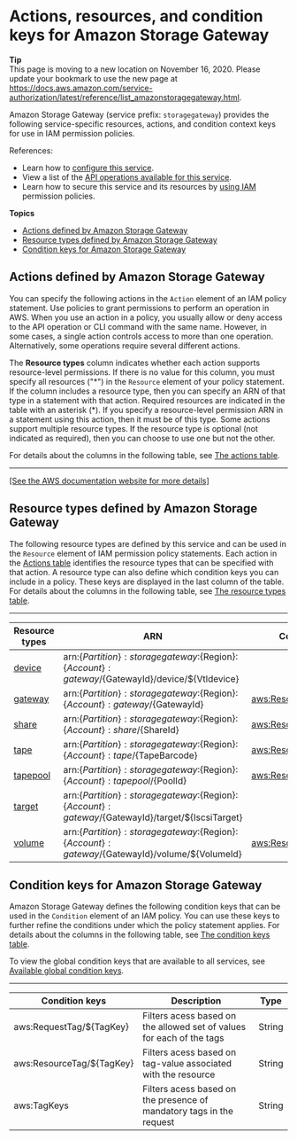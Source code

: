 # Actions, resources, and condition keys for Amazon Storage Gateway<a name="list_amazonstoragegateway"></a>

**Tip**  
This page is moving to a new location on November 16, 2020\. Please update your bookmark to use the new page at [https://docs\.aws\.amazon\.com/service\-authorization/latest/reference/list\_amazonstoragegateway\.html](https://docs.aws.amazon.com/service-authorization/latest/reference/list_amazonstoragegateway.html)\. 

Amazon Storage Gateway \(service prefix: `storagegateway`\) provides the following service\-specific resources, actions, and condition context keys for use in IAM permission policies\.

References:
+ Learn how to [configure this service](https://docs.aws.amazon.com/storagegateway/latest/userguide/)\.
+ View a list of the [API operations available for this service](https://docs.aws.amazon.com/storagegateway/latest/APIReference/)\.
+ Learn how to secure this service and its resources by [using IAM](https://docs.aws.amazon.com/storagegateway/latest/userguide/UsingIAMWithStorageGateway.html) permission policies\.

**Topics**
+ [Actions defined by Amazon Storage Gateway](#amazonstoragegateway-actions-as-permissions)
+ [Resource types defined by Amazon Storage Gateway](#amazonstoragegateway-resources-for-iam-policies)
+ [Condition keys for Amazon Storage Gateway](#amazonstoragegateway-policy-keys)

## Actions defined by Amazon Storage Gateway<a name="amazonstoragegateway-actions-as-permissions"></a>

You can specify the following actions in the `Action` element of an IAM policy statement\. Use policies to grant permissions to perform an operation in AWS\. When you use an action in a policy, you usually allow or deny access to the API operation or CLI command with the same name\. However, in some cases, a single action controls access to more than one operation\. Alternatively, some operations require several different actions\.

The **Resource types** column indicates whether each action supports resource\-level permissions\. If there is no value for this column, you must specify all resources \("\*"\) in the `Resource` element of your policy statement\. If the column includes a resource type, then you can specify an ARN of that type in a statement with that action\. Required resources are indicated in the table with an asterisk \(\*\)\. If you specify a resource\-level permission ARN in a statement using this action, then it must be of this type\. Some actions support multiple resource types\. If the resource type is optional \(not indicated as required\), then you can choose to use one but not the other\.

For details about the columns in the following table, see [The actions table](reference_policies_actions-resources-contextkeys.md#actions_table)\.


****  
[\[See the AWS documentation website for more details\]](http://docs.aws.amazon.com/IAM/latest/UserGuide/list_amazonstoragegateway.html)

## Resource types defined by Amazon Storage Gateway<a name="amazonstoragegateway-resources-for-iam-policies"></a>

The following resource types are defined by this service and can be used in the `Resource` element of IAM permission policy statements\. Each action in the [Actions table](#amazonstoragegateway-actions-as-permissions) identifies the resource types that can be specified with that action\. A resource type can also define which condition keys you can include in a policy\. These keys are displayed in the last column of the table\. For details about the columns in the following table, see [The resource types table](reference_policies_actions-resources-contextkeys.md#resources_table)\.


****  

| Resource types | ARN | Condition keys | 
| --- | --- | --- | 
|   [ device ](https://docs.aws.amazon.com/storagegateway/latest/userguide/resource_vtl-devices.html)  |  arn:$\{Partition\}:storagegateway:$\{Region\}:$\{Account\}:gateway/$\{GatewayId\}/device/$\{Vtldevice\}  |  | 
|   [ gateway ](https://docs.aws.amazon.com/storagegateway/latest/userguide/StorageGatewayConcepts.html)  |  arn:$\{Partition\}:storagegateway:$\{Region\}:$\{Account\}:gateway/$\{GatewayId\}  |   [ aws:ResourceTag/$\{TagKey\} ](#amazonstoragegateway-aws_ResourceTag___TagKey_)   | 
|   [ share ](https://docs.aws.amazon.com/storagegateway/latest/userguide/GettingStartedCreateFileShare.html)  |  arn:$\{Partition\}:storagegateway:$\{Region\}:$\{Account\}:share/$\{ShareId\}  |   [ aws:ResourceTag/$\{TagKey\} ](#amazonstoragegateway-aws_ResourceTag___TagKey_)   | 
|   [ tape ](https://docs.aws.amazon.com/storagegateway/latest/userguide/StorageGatewayConcepts.html#storage-gateway-vtl-concepts)  |  arn:$\{Partition\}:storagegateway:$\{Region\}:$\{Account\}:tape/$\{TapeBarcode\}  |   [ aws:ResourceTag/$\{TagKey\} ](#amazonstoragegateway-aws_ResourceTag___TagKey_)   | 
|   [ tapepool ](https://docs.aws.amazon.com/storagegateway/latest/userguide/CreatingCustomTapePool.html)  |  arn:$\{Partition\}:storagegateway:$\{Region\}:$\{Account\}:tapepool/$\{PoolId\}  |   [ aws:ResourceTag/$\{TagKey\} ](#amazonstoragegateway-aws_ResourceTag___TagKey_)   | 
|   [ target ](https://docs.aws.amazon.com/storagegateway/latest/userguide/GettingStartedCreateVolumes.html)  |  arn:$\{Partition\}:storagegateway:$\{Region\}:$\{Account\}:gateway/$\{GatewayId\}/target/$\{IscsiTarget\}  |  | 
|   [ volume ](https://docs.aws.amazon.com/storagegateway/latest/userguide/StorageGatewayConcepts.html#volume-gateway-concepts)  |  arn:$\{Partition\}:storagegateway:$\{Region\}:$\{Account\}:gateway/$\{GatewayId\}/volume/$\{VolumeId\}  |   [ aws:ResourceTag/$\{TagKey\} ](#amazonstoragegateway-aws_ResourceTag___TagKey_)   | 

## Condition keys for Amazon Storage Gateway<a name="amazonstoragegateway-policy-keys"></a>

Amazon Storage Gateway defines the following condition keys that can be used in the `Condition` element of an IAM policy\. You can use these keys to further refine the conditions under which the policy statement applies\. For details about the columns in the following table, see [The condition keys table](reference_policies_actions-resources-contextkeys.md#context_keys_table)\.

To view the global condition keys that are available to all services, see [Available global condition keys](reference_policies_condition-keys.html#AvailableKeys)\.


****  

| Condition keys | Description | Type | 
| --- | --- | --- | 
|   aws:RequestTag/$\{TagKey\}  | Filters acess based on the allowed set of values for each of the tags | String | 
|   aws:ResourceTag/$\{TagKey\}  | Filters acess based on tag\-value associated with the resource | String | 
|   aws:TagKeys  | Filters acess based on the presence of mandatory tags in the request | String | 